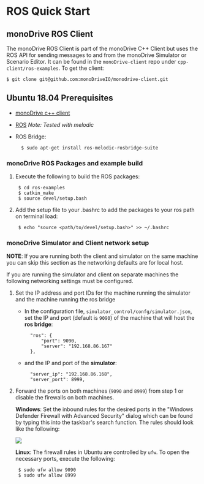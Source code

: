 # ROS Quick Start

## monoDrive ROS Client

The monoDrive ROS Client is part of the monoDrive C++ Client but uses the ROS 
API for sending messages to and from the monoDrive Simulator or Scenario Editor.
It can be found in the `monoDrive-client` repo under `cpp-client/ros-examples`. 
To get the client:

    $ git clone git@github.com:monoDriveIO/monodrive-client.git

## Ubuntu 18.04 Prerequisites

- [monoDrive c++ client](https://github.com/monoDriveIO/monodrive-client/blob/master/cpp-client/README.md#monodrive-c++-client)

- [ROS](http://wiki.ros.org/melodic/Installation/Ubuntu) *Note: Tested with melodic*

- ROS Bridge: 

        $ sudo apt-get install ros-melodic-rosbridge-suite

### monoDrive ROS Packages and example build

1. Execute the following to build the ROS packages: 

        $ cd ros-examples
        $ catkin_make
        $ source devel/setup.bash

2. Add the setup file to your .bashrc to add the packages to your ros path on terminal load:

        $ echo "source <path/to/devel/setup.bash>" >> ~/.bashrc

### monoDrive Simulator and Client network setup

**NOTE**: If you are running both the client and simulator on the same machine 
you can skip this section as the networking defaults are for local host.

If you are running the simulator and client on separate machines the following 
networking settings must be configured.

1. Set the IP address and port IDs for the machine running the simulator and the machine running the ros bridge

    - In the configuration file, `simulator_control/confg/simulator.json`, set the IP and port (default is `9090`) of the machine that will host the **ros bridge**:

            "ros": {
                "port": 9090,
                "server": "192.168.86.167"
            },

    - and the IP and port of the **simulator**:

            "server_ip": "192.168.86.168",
            "server_port": 8999,

2. Forward the ports on both machines (`9090` and `8999`) from step 1 or disable 
the firewalls on both machines.

    **Windows**: Set the inbound rules for the desired ports in the "Windows 
    Defender Firewall with Advanced Security" dialog which can be found by 
    typing this into the taskbar's search function. The rules should look like 
    the following:

    <p class="img_container">
        <img class="wide_img" src="../imgs/windows_firewall_rules.png">
    </p>

    **Linux**: The firewall rules in Ubuntu are controlled by `ufw`. To open the
    necessary ports, execute the following:

        $ sudo ufw allow 9090
        $ sudo ufw allow 8999
